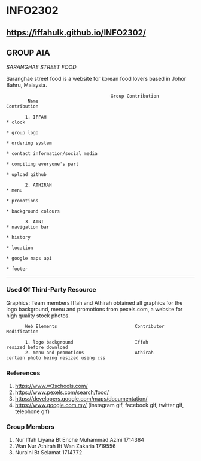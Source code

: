 # INFO2302

## https://iffahulk.github.io/INFO2302/

## GROUP AIA

*SARANGHAE STREET FOOD*

Saranghae street food is a website for korean food lovers based in Johor Bahru, Malaysia.


                                         
                                           Group Contribution
            Name                                                              Contribution
    
           1. IFFAH                                                           * clock
                                                                              * group logo
                                                                              * ordering system
                                                                              * contact information/social media
                                                                              * compiling everyone's part
                                                                              * upload github
    
           2. ATHIRAH                                                         * menu
                                                                              * promotions
                                                                              * background colours
    
           3. AINI                                                            * navigation bar
                                                                              * history
                                                                              * location
                                                                              * google maps api
                                                                              * footer
 
 ---
 
 ### Used Of Third-Party Resource
 
Graphics: Team members Iffah and Athirah obtained all graphics for the logo background, menu and promotions from pexels.com, 
a website for high quality stock photos.

           Web Elements                             Contributor                          Modification
    
           1. logo background                       Iffah                           resized before download
           2. menu and promotions                   Athirah                         certain photo being resized using css
                                                                             
### References

1. https://www.w3schools.com/
2. https://www.pexels.com/search/food/
3. https://developers.google.com/maps/documentation/
4. https://www.google.com.my/  (instagram gif, facebook gif, twitter gif, telephone gif)

### Group Members
1. Nur Iffah Liyana Bt Enche Muhammad Azmi 1714384
2. Wan Nur Athirah Bt Wan Zakaria 1719556
3. Nuraini Bt Selamat 1714772
